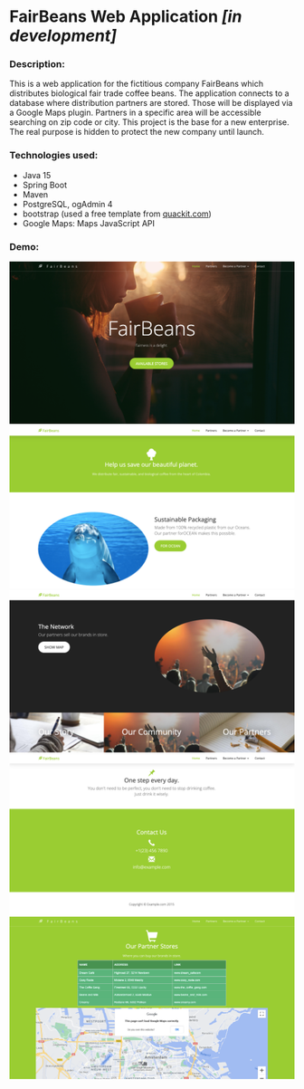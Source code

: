 # FairBeans Web Application *[in development]*

### Description:
This is a web application for the fictitious company FairBeans which distributes biological fair trade coffee beans.
The application connects to a database where distribution partners are stored. Those will be displayed via a Google Maps plugin. 
Partners in a specific area will be accessible searching on zip code or city. 
This project is the base for a new enterprise. The real purpose is hidden to protect the new company until launch.


### Technologies used:
* Java 15
* Spring Boot
* Maven
* PostgreSQL, ogAdmin 4
* bootstrap (used a free template from [quackit.com](https://www.quackit.com/html/templates/))
* Google Maps: Maps JavaScript API


### Demo:
![demo image](/src/main/resources/static/images/home-demo-1.png)
![demo image](/src/main/resources/static/images/home-demo-2.png)
![demo image](/src/main/resources/static/images/home-demo-3.png)
![demo image](src/main/resources/static/images/home-demo-4.png)
![demo image](/src/main/resources/static/images/partners-demo.png)
